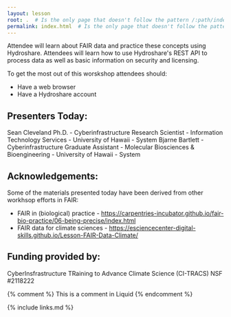 ```yaml
---
layout: lesson
root: .  # Is the only page that doesn't follow the pattern /:path/index.html
permalink: index.html  # Is the only page that doesn't follow the pattern /:path/index.html
---
```


Attendee will learn about FAIR data and practice these concepts using Hydroshare. Attendees will learn how to use Hydroshare's REST API to  process data as well as basic information on security and licensing.

To get the most out of this worskshop attendees should:

* Have a web browser
* Have a Hydroshare account

## Presenters Today:

Sean Cleveland Ph.D. - Cyberinfrastructure Research Scientist - Information Technology Services - University of Hawaii - System
Bjarne Bartlett - Cyberinfrastructure Graduate Assistant - Molecular Biosciences & Bioengineering - University of Hawaii - System


## Acknowledgements:

Some of the materials presented today have been derived from other workhsop efforts in FAIR:
* FAIR in (biological) practice  - https://carpentries-incubator.github.io/fair-bio-practice/06-being-precise/index.html
* FAIR data for climate sciences -  https://esciencecenter-digital-skills.github.io/Lesson-FAIR-Data-Climate/

## Funding provided by:

CyberInsfrastructure TRaining to Advance Climate Science (CI-TRACS) NSF #2118222


<!-- this is an html comment -->

{% comment %} This is a comment in Liquid {% endcomment %}


{% include links.md %}

